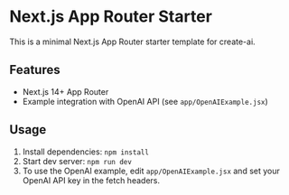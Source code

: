 # Next.js App Router Starter

This is a minimal Next.js App Router starter template for create-ai.

## Features
- Next.js 14+ App Router
- Example integration with OpenAI API (see `app/OpenAIExample.jsx`)

## Usage
1. Install dependencies: `npm install`
2. Start dev server: `npm run dev`
3. To use the OpenAI example, edit `app/OpenAIExample.jsx` and set your OpenAI API key in the fetch headers. 